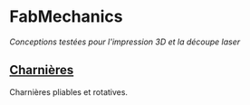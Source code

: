 # FabMechanics
_Conceptions testées pour l'impression 3D et la découpe laser_



## [Charnières](./parts/hinges/hinges.md)
Charnières pliables et rotatives.
